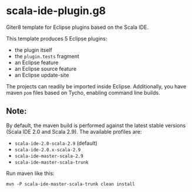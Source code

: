 scala-ide-plugin.g8
===================

Giter8 template for Eclipse plugins based on the Scala IDE.

This template produces 5 Eclipse plugins:

* the plugin itself
* the `plugin.tests` fragment
* an Eclipse feature
* an Eclipse source feature
* an Eclipse update-site

The projects can readily be imported inside Eclipse. Additionally, you have maven `pom` files
based on Tycho, enabling command line builds.

## Note:

By default, the maven build is performed against the latest stable versions (Scala IDE 2.0 and Scala 2.9).
The available profiles are:

* `scala-ide-2.0-scala-2.9` (default)
* `scala-ide-2.0.x-scala-2.9`
* `scala-ide-master-scala-2.9`
* `scala-ide-master-scala-trunk`

Run maven like this:

    mvn -P scala-ide-master-scala-trunk clean install
